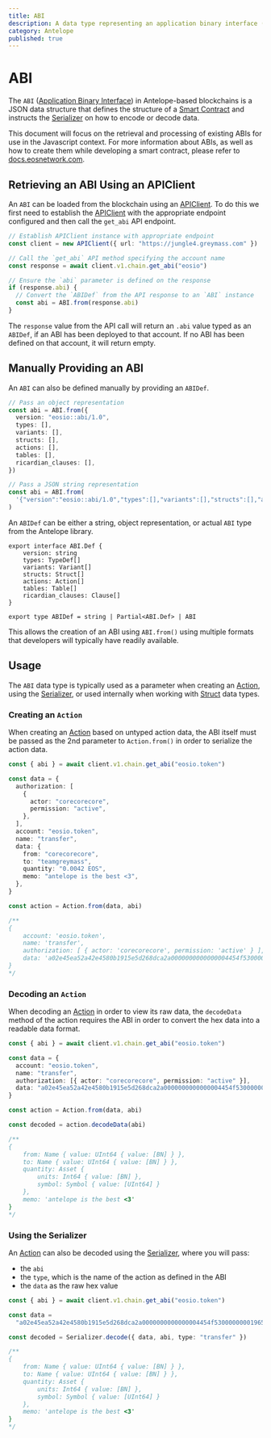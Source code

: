 ```yaml
---
title: ABI
description: A data type representing an application binary interface (ABI) which can be used to describe a smart contract and provide data serialization formats.
category: Antelope
published: true
---
```


# ABI

The `ABI` ([Application Binary Interface](https://en.wikipedia.org/wiki/Application_binary_interface)) in Antelope-based blockchains is a JSON data structure that defines the structure of a [Smart Contract](#) and instructs the [Serializer](#) on how to encode or decode data.

This document will focus on the retrieval and processing of existing ABIs for use in the Javascript context. For more information about ABIs, as well as how to create them while developing a smart contract, please refer to [docs.eosnetwork.com](https://docs.eosnetwork.com/docs/latest/advanced-topics/understanding-ABI-files).

## Retrieving an ABI Using an APIClient

An `ABI` can be loaded from the blockchain using an [APIClient](#). To do this we first need to establish the [APIClient](#) with the appropriate endpoint configured and then call the `get_abi` API endpoint.

```ts
// Establish APIClient instance with appropriate endpoint
const client = new APIClient({ url: "https://jungle4.greymass.com" })

// Call the `get_abi` API method specifying the account name
const response = await client.v1.chain.get_abi("eosio")

// Ensure the `abi` parameter is defined on the response
if (response.abi) {
  // Convert the `ABIDef` from the API response to an `ABI` instance
  const abi = ABI.from(response.abi)
}
```

The `response` value from the API call will return an `.abi` value typed as an `ABIDef`, if an ABI has been deployed to that account. If no ABI has been defined on that account, it will return empty.

## Manually Providing an ABI

An `ABI` can also be defined manually by providing an `ABIDef`.

```ts
// Pass an object representation
const abi = ABI.from({
  version: "eosio::abi/1.0",
  types: [],
  variants: [],
  structs: [],
  actions: [],
  tables: [],
  ricardian_clauses: [],
})

// Pass a JSON string representation
const abi = ABI.from(
  '{"version":"eosio::abi/1.0","types":[],"variants":[],"structs":[],"actions":[],"tables":[],"ricardian_clauses":[]}'
)
```

An `ABIDef` can be either a string, object representation, or actual `ABI` type from the Antelope library.

```
export interface ABI.Def {
    version: string
    types: TypeDef[]
    variants: Variant[]
    structs: Struct[]
    actions: Action[]
    tables: Table[]
    ricardian_clauses: Clause[]
}

export type ABIDef = string | Partial<ABI.Def> | ABI
```

This allows the creation of an ABI using `ABI.from()` using multiple formats that developers will typically have readily available.

## Usage

The `ABI` data type is typically used as a parameter when creating an [Action](#), using the [Serializer](#), or used internally when working with [Struct](#) data types.

### Creating an `Action`

When creating an [Action](#) based on untyped action data, the ABI itself must be passed as the 2nd parameter to `Action.from()` in order to serialize the action data.

```ts
const { abi } = await client.v1.chain.get_abi("eosio.token")

const data = {
  authorization: [
    {
      actor: "corecorecore",
      permission: "active",
    },
  ],
  account: "eosio.token",
  name: "transfer",
  data: {
    from: "corecorecore",
    to: "teamgreymass",
    quantity: "0.0042 EOS",
    memo: "antelope is the best <3",
  },
}

const action = Action.from(data, abi)

/**
{
    account: 'eosio.token',
    name: 'transfer',
    authorization: [ { actor: 'corecorecore', permission: 'active' } ],
    data: 'a02e45ea52a42e4580b1915e5d268dca2a0000000000000004454f530000000019656f73696f2d636f7265206973207468652062657374203c33'
}
*/
```

### Decoding an `Action`

When decoding an [Action](#) in order to view its raw data, the `decodeData` method of the action requires the ABI in order to convert the hex data into a readable data format.

```ts
const { abi } = await client.v1.chain.get_abi("eosio.token")

const data = {
  account: "eosio.token",
  name: "transfer",
  authorization: [{ actor: "corecorecore", permission: "active" }],
  data: "a02e45ea52a42e4580b1915e5d268dca2a0000000000000004454f530000000019656f73696f2d636f7265206973207468652062657374203c33",
}

const action = Action.from(data, abi)

const decoded = action.decodeData(abi)

/**
{
    from: Name { value: UInt64 { value: [BN] } },
    to: Name { value: UInt64 { value: [BN] } },
    quantity: Asset {
        units: Int64 { value: [BN] },
        symbol: Symbol { value: [UInt64] }
    },
    memo: 'antelope is the best <3'
}
*/
```

### Using the Serializer

An [Action](#) can also be decoded using the [Serializer](#), where you will pass:

- the `abi`
- the `type`, which is the name of the action as defined in the ABI
- the `data` as the raw hex value

```ts
const { abi } = await client.v1.chain.get_abi("eosio.token")

const data =
  "a02e45ea52a42e4580b1915e5d268dca2a0000000000000004454f530000000019656f73696f2d636f7265206973207468652062657374203c33"

const decoded = Serializer.decode({ data, abi, type: "transfer" })

/**
{
    from: Name { value: UInt64 { value: [BN] } },
    to: Name { value: UInt64 { value: [BN] } },
    quantity: Asset {
        units: Int64 { value: [BN] },
        symbol: Symbol { value: [UInt64] }
    },
    memo: 'antelope is the best <3'
}
*/
```
